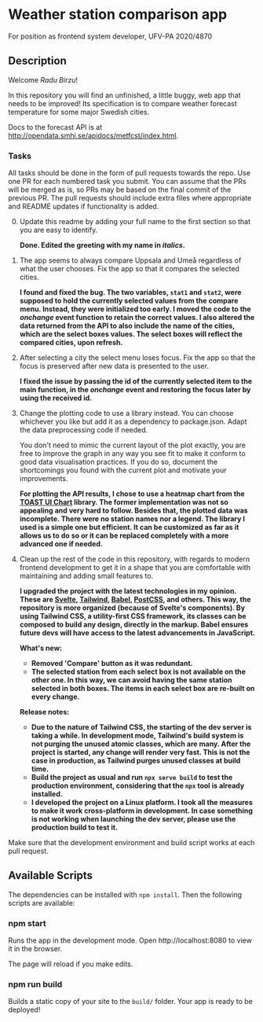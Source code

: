 # Weather station comparison app

For position as frontend system developer, UFV-PA 2020/4870

## Description

Welcome _Radu Birzu_!

In this repository you will find an unfinished, a little buggy, web app
that needs to be improved! Its specification is to compare weather
forecast temperature for some major Swedish cities.

Docs to the forecast API is at http://opendata.smhi.se/apidocs/metfcst/index.html.

### Tasks

All tasks should be done in the form of pull requests towards the repo.
Use one PR for each numbered task you submit. You can assume that the PRs will
be merged as is, so PRs may be based on the final commit of the previous PR.
The pull requests should include extra files where appropriate and README
updates if functionality is added.

0. Update this readme by adding your full name to the first section so that
   you are easy to identify.

   **Done. Edited the greeting with my name in _italics_.**

1. The app seems to always compare Uppsala and Umeå regardless of what the user
   chooses. Fix the app so that it compares the selected cities.

   **I found and fixed the bug. The two variables, `stat1` and `stat2`, were supposed to hold the currently selected values from the compare menu. Instead, they were initialized too early. I moved the code to the _onchange_ event function to retain the correct values. I also altered the data returned from the API to also include the name of the cities, which are the select boxes values. The select boxes will reflect the compared cities, upon refresh.**

2. After selecting a city the select menu loses focus. Fix the app so that the
   focus is preserved after new data is presented to the user.

   **I fixed the issue by passing the id of the currently selected item to the main function, in the _onchange_ event and restoring the focus later by using the received id.**

3. Change the plotting code to use a library instead. You can choose whichever
   you like but add it as a dependency to package.json. Adapt the data
   preprocessing code if needed.

   You don't need to mimic the current layout of the plot exactly, you are free
   to improve the graph in any way you see fit to make it conform to good
   data visualisation practices. If you do so, document the shortcomings you
   found with the current plot and motivate your improvements.

   **For plotting the API results, I chose to use a heatmap chart from the [TOAST UI Chart](https://github.com/nhn/tui.chart/blob/main/docs/en/chart-heatmap.md) library. The former implementation was not so appealing and very hard to follow. Besides that, the plotted data was incomplete. There were no station names nor a legend. The library I used is a simple one but efficient. It can be customized as far as it allows us to do so or it can be replaced completely with a more advanced one if needed.**

4. Clean up the rest of the code in this repository, with regards to modern frontend
   development to get it in a shape that you are comfortable with maintaining
   and adding small features to.

   **I upgraded the project with the latest technologies in my opinion. These are [Svelte](https://svelte.dev/), [Tailwind](https://tailwindcss.com/), [Babel](https://babeljs.io/), [PostCSS](https://postcss.org/), and others. This way, the repository is more organized (because of Svelte's components). By using Tailwind CSS, a utility-first CSS framework, its classes can be composed to build any design, directly in the markup. Babel ensures future devs will have access to the latest advancements in JavaScript.**

   **What's new:**

   - **Removed 'Compare' button as it was redundant.**
   - **The selected station from each select box is not available on the other one. In this way, we can avoid having the same station selected in both boxes. The items in each select box are re-built on every change.**

   **Release notes:**

   - **Due to the nature of Tailwind CSS, the starting of the dev server is taking a while. In development mode, Tailwind's build system is not purging the unused atomic classes, which are many. After the project is started, any change will render very fast. This is not the case in production, as Tailwind purges unused classes at build time.**
   - **Build the project as usual and run `npx serve build` to test the production environment, considering that the `npx` tool is already installed.**
   - **I developed the project on a Linux platform. I took all the measures to make it work cross-platform in development. In case something is not working when launching the dev server, please use the production build to test it.**

Make sure that the development environment and build script works at each
pull request.

## Available Scripts

The dependencies can be installed with `npm install`. Then the following
scripts are available:

### npm start

Runs the app in the development mode.
Open http://localhost:8080 to view it in the browser.

The page will reload if you make edits.

### npm run build

Builds a static copy of your site to the `build/` folder.
Your app is ready to be deployed!
